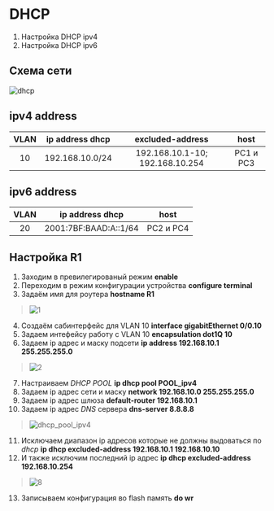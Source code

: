 # DHCP
  1. Настройка DHCP ipv4
  2. Настройка DHCP ipv6
  
  ## Схема сети
  
![dhcp](https://user-images.githubusercontent.com/112701413/192091532-16f77aea-a9df-43d8-b8a6-df5aedf01443.jpg)

  ## ipv4 address 
VLAN | ip address dhcp | excluded-address | host |
:----: | :----------: | :----: | :---: 
10 | 192.168.10.0/24 | 192.168.10.1-10; 192.168.10.254 | PC1 и PC3 

  ## ipv6 address 
VLAN | ip address dhcp | host |
:----: | :----------: | :----: |
20 | 2001:7BF:BAAD:A::1/64 | PC2 и PC4

## Настройка R1
1. Заходим в превилегированый режим **enable**
2. Переходим в режим конфигурации устройства **configure terminal**
3. Задаём имя для роутера **hostname R1**
>![1](https://user-images.githubusercontent.com/112701413/189698770-fa6f5f81-f215-4878-98aa-78ae22549d72.jpg)
4. Создаём сабинтерфейс для VLAN 10  **interface gigabitEthernet 0/0.10**
5. Задаем интефейсу работу с VLAN 10  **encapsulation dot1Q 10**
6. Задаем ip адрес и маску подсети  **ip address 192.168.10.1 255.255.255.0**
>![2](https://user-images.githubusercontent.com/112701413/189699752-132eb6bd-3e2d-4f52-ae22-88ab3d115c5e.jpg)
7. Настраиваем *DHCP POOL* **ip dhcp pool POOL_ipv4**
8. Задаем ip адрес сети и маску **network 192.168.10.0 255.255.255.0**
9. Задаем ip адрес шлюза **default-router 192.168.10.1**
10. Задаем ip адрес *DNS* сервера **dns-server 8.8.8.8**
>![dhcp_pool_ipv4](https://user-images.githubusercontent.com/112701413/192094611-638d45b0-2de5-4806-a7bf-f006a2444ec1.jpg)
11. Исключаем диапазон ip адресов которые не должны выдоваться по *dhcp* **ip dhcp excluded-address 192.168.10.1 192.168.10.10**
12. И также исключим последний ip адрес **ip dhcp excluded-address 192.168.10.254**
>![8](https://user-images.githubusercontent.com/112701413/192094228-cdf1a8b5-b15b-4879-b008-3a5891f01d95.jpg)
13. Записываем конфигурация во flash память **do wr**

